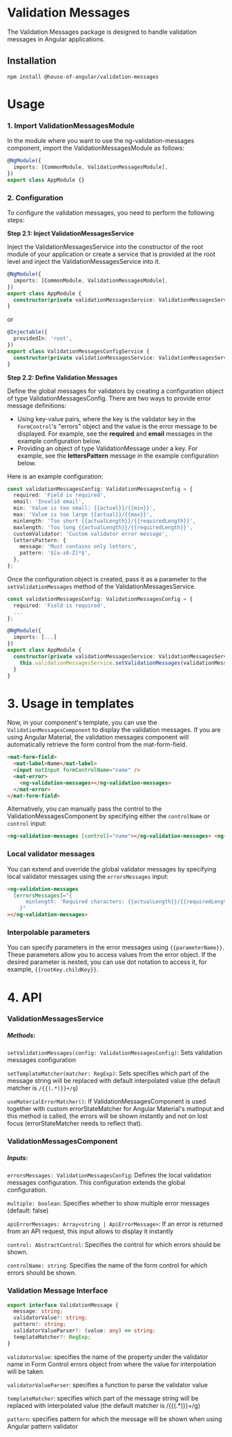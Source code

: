# Validation Messages

The Validation Messages package is designed to handle validation messages in Angular applications.

## Installation

`npm install @house-of-angular/validation-messages`

# Usage

### 1. Import ValidationMessagesModule

In the module where you want to use the ng-validation-messages component, import the ValidationMessagesModule as follows:

```ts
@NgModule({
  imports: [CommonModule, ValidationMessagesModule],
})
export class AppModule {}
```

### 2. Configuration

To configure the validation messages, you need to perform the following steps:

**Step 2.1: Inject ValidationMessagesService**

Inject the ValidationMessagesService into the constructor of the root module of your application or create a service that is provided at the root level and inject the ValidationMessagesService into it.

```ts
@NgModule({
  imports: [CommonModule, ValidationMessagesModule],
})
export class AppModule {
  constructor(private validationMessagesService: ValidationMessagesService) {}
}
```

or

```ts
@Injectable({
  providedIn: 'root',
})
export class ValidationMessagesConfigService {
  constructor(private validationMessagesService: ValidationMessagesService) {}
}
```

**Step 2.2: Define Validation Messages**

Define the global messages for validators by creating a configuration object of type ValidationMessagesConfig. There are two ways to provide error message definitions:

- Using key-value pairs, where the key is the validator key in the `FormControl`'s "errors" object and the value is the error message to be displayed. For example, see the **required** and **email** messages in the example configuration below.
- Providing an object of type ValidationMessage under a key. For example, see the **lettersPattern** message in the example configuration below.

Here is an example configuration:

```ts
const validationMessagesConfig: ValidationMessagesConfig = {
  required: 'Field is required',
  email: 'Invalid email',
  min: 'Value is too small: {{actual}}/{{min}}',
  max: 'Value is too large {{actual}}/{{max}}',
  minlength: 'Too short {{actualLength}}/{{requiredLength}}',
  maxlength: 'Too long {{actualLength}}/{{requiredLength}}',
  customValidator: 'Custom validator error message',
  lettersPattern: {
    message: 'Must contains only letters',
    pattern: '$[a-zA-Z]*$',
  },
};
```

Once the configuration object is created, pass it as a parameter to the `setValidationMessages` method of the ValidationMessagesService.

```ts
const validationMessagesConfig: ValidationMessagesConfig = {
  required: 'Field is required',
  ...
};

@NgModule({
  imports: [...]
})
export class AppModule {
  constructor(private validationMessagesService: ValidationMessagesService) {
    this.validationMessagesService.setValidationMessages(validationMessagesConfig);
  }
}
```

# 3. Usage in templates

Now, in your component's template, you can use the `ValidationMessagesComponent` to display the validation messages. If you are using Angular Material, the validation messages component will automatically retrieve the form control from the mat-form-field.

```html
<mat-form-field>
  <mat-label>Name</mat-label>
  <input matInput formControlName="name" />
  <mat-error>
    <ng-validation-messages></ng-validation-messages>
  </mat-error>
</mat-form-field>
```

Alternatively, you can manually pass the control to the ValidationMessagesComponent by specifying either the `controlName` or `control` input:

```html
<ng-validation-messages [control]="name"></ng-validation-messages> <ng-validation-messages controlName="formControlName"></ng-validation-messages>
```

### Local validator messages

You can extend and override the global validator messages by specifying local validator messages using the `errorsMessages` input:

```html
<ng-validation-messages
  [errorsMessages]="{
      minlength: 'Required characters: {{actualLength}}/{{requiredLength}}',
    }"
></ng-validation-messages>
```

### Interpolable parameters

You can specify parameters in the error messages using `{{parameterName}}`. These parameters allow you to access values from the error object. If the desired parameter is nested, you can use dot notation to access it, for example, `{{rootKey.childKey}}`.

# 4. API

### ValidationMessagesService

##### Methods:

`setValidationMessages(config: ValidationMessagesConfig)`: Sets validation messages configuration

`setTemplateMatcher(matcher: RegExp)`: Sets specifies which part of the message string will be replaced with default interpolated value (the default matcher is `/{{(.*)}}+/g`)

`useMaterialErrorMatcher()`: If ValidationMessagesComponent is used together with custom errorStateMatcher for Angular Material's matInput and this method is called, the errors will be shown instantly and not on lost focus (errorStateMatcher needs to reflect that).

### ValidationMessagesComponent

##### Inputs:

`errorsMessages: ValidationMessagesConfig`: Defines the local validation messages configuration. This configuration extends the global configuration.

`multiple: boolean`: Specifies whether to show multiple error messages (default: false)

`apiErrorMessages: Array<string | ApiErrorMessage>`: If an error is returned from an API request, this input allows to display it instantly

`control: AbstractControl`: Specifies the control for which errors should be shown.

`controlName: string`: Specifies the name of the form control for which errors should be shown.

### Validation Message Interface

```ts
export interface ValidationMessage {
  message: string;
  validatorValue?: string;
  pattern?: string;
  validatorValueParser?: (value: any) => string;
  templateMatcher?: RegExp;
}
```

`validatorValue`: specifies the name of the property under the validator name in Form Control errors object from where the value for interpolation will be taken.

`validatorValueParser`: specifies a function to parse the validator value

`templateMatcher`: specifies which part of the message string will be replaced with interpolated value (the default matcher is /{{(.*)}}+/g)

`pattern`: specifies pattern for which the message will be shown when using Angular pattern validator
